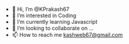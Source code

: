 - 👋 Hi, I’m @KPrakash67
- 👀 I’m interested in Coding
- 🌱 I’m currently learning Javascript
- 💞️ I’m looking to collaborate on ...
- 📫 How to reach me kashweb67@gmail.com

<!---
KPrakash67/KPrakash67 is a ✨ special ✨ repository because its `README.md` (this file) appears on your GitHub profile.
You can click the Preview link to take a look at your changes.
--->
